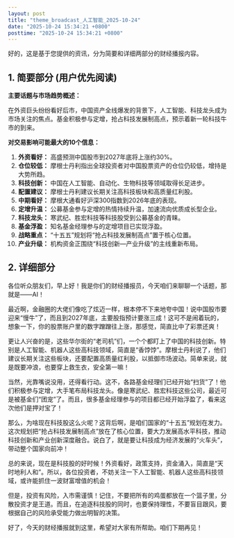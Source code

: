 ```yaml
---
layout: post
title: "theme_broadcast_人工智能_2025-10-24"
date: "2025-10-24 15:34:21 +0800"
posttime: "2025-10-24 15:34:21 +0800"
---
```


好的，这是基于您提供的资讯，分为简要和详细两部分的财经播报内容。

## 1. 简要部分 (用户优先阅读)

**主要话题与市场趋势概述：**

在外资巨头纷纷看好后市，中国资产全线爆发的背景下，人工智能、科技龙头成为市场关注的焦点。基金积极参与定增，抢占科技发展制高点，预示着新一轮科技牛市的到来。

**对交易影响可能最大的10个信息：**

1.  **外资看好：** 高盛预测中国股市到2027年底将上涨约30%。
2.  **仓位较低：** 摩根士丹利指出全球投资者对中国股票资产的仓位仍较低，增持是大势所趋。
3.  **科技创新：** 中国在人工智能、自动化、生物科技等领域取得长足进步。
4.  **配置建议：** 摩根士丹利建议长期关注高科技板块和高质量红利股。
5.  **中期看好：** 摩根大通看好沪深300指数到2026年底的表现。
6.  **定增升温：** 公募基金参与定增的热情持续升温，加速流向优质成长型企业。
7.  **科技龙头：** 寒武纪、胜宏科技等科技股受到公募基金的青睐。
8.  **基金浮盈：** 知名基金经理参与的定增项目已实现浮盈。
9.  **战略重点：** “十五五”规划将“抢占科技发展制高点”置于核心位置。
10. **产业升级：** 机构资金正围绕“科技创新―产业升级”的主线重新布局。

## 2. 详细部分

各位听众朋友们，早上好！我是你们的财经播报员，今天咱们来聊聊一个话题，那就是——AI！

最近啊，金融圈的大佬们像吃了炫迈一样，根本停不下来地夸中国！说中国股市要迎来“慢牛”了，而且到2027年底，主要股指预计要涨三成！这可不是闹着玩的，想象一下，你的股票账户里的数字蹭蹭往上涨，那感觉，简直比中了彩票还爽！

更让人兴奋的是，这些华尔街的“老司机”们，一个个都盯上了中国的科技创新。特别是人工智能、机器人这些高科技领域，简直是“香饽饽”。摩根士丹利说了，他们建议长期关注这些板块，还要配置高质量红利股，以抵御市场波动。简单来说，就是既要冲浪，也要穿上救生衣，安全第一嘛！

当然，光靠嘴说没用，还得看行动。这不，各路基金经理们已经开始“扫货”了！他们积极参与定增，大手笔布局科技龙头。像是寒武纪、胜宏科技这些公司，最近可是被基金们“团宠”了。而且，很多基金经理参与的项目都已经开始浮盈了，看来这次他们是押对宝了！

那么，为啥现在科技股这么火呢？这背后啊，是咱们国家的“十五五”规划在发力。这次规划把“抢占科技发展制高点”放在了核心位置，要大力发展高水平科技，推动科技创新和产业创新深度融合。说白了，就是要让科技成为经济发展的“火车头”，带动整个国家向前冲！

总的来说，现在是科技股的好时候！外资看好，政策支持，资金涌入，简直是“天时地利人和”。所以，各位投资者，不妨关注一下人工智能、机器人这些高科技领域，或许能抓住一波财富增值的机会！

但是，投资有风险，入市需谨慎！记住，不要把所有的鸡蛋都放在一个篮子里，分散投资才是王道。而且，在追逐科技股的同时，也要保持理性，不要盲目跟风，要根据自己的风险承受能力做出明智的决策。

好了，今天的财经播报就到这里，希望对大家有所帮助。咱们下期再见！